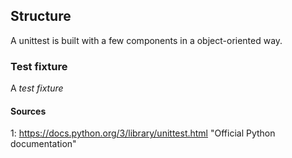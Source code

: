 ## Structure
A unittest is built with a few components in a object-oriented way. 
### Test fixture
A *test fixture*









#### Sources
1: <https://docs.python.org/3/library/unittest.html> "Official Python documentation"